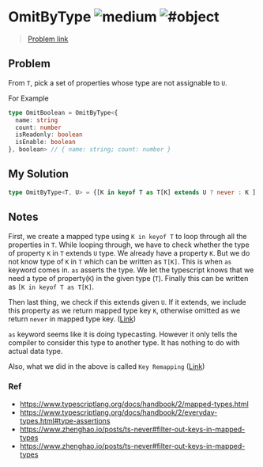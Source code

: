 <h1>OmitByType <img src="https://img.shields.io/badge/-medium-d9901a" alt="medium"/> <img src="https://img.shields.io/badge/-%23object-999" alt="#object"/></h1>


> [Problem link](https://github.com/type-challenges/type-challenges/blob/main/questions/02852-medium-omitbytype)

<h2> Problem </h2>

From `T`, pick a set of properties whose type are not assignable to `U`.

For Example

```typescript
type OmitBoolean = OmitByType<{
  name: string
  count: number
  isReadonly: boolean
  isEnable: boolean
}, boolean> // { name: string; count: number }
```

<h2> My Solution </h2>

```ts
type OmitByType<T, U> = {[K in keyof T as T[K] extends U ? never : K ]: T[K]  }
```


<h2> Notes </h2>

First, we create a mapped type using `K in keyof T` to loop through all the properties in `T`. 
While looping through, we have to check whether the type of property `K` in `T` extends `U` type. 
We already have a property `K`. But we do not know type of `K` in `T` which can be written as  `T[K]`.
This is when `as` keyword comes in. `as` asserts the type. We let the typescript knows that we need a type of property(`K`) in the given type (`T`). Finally this can be written as `[K in keyof T as T[K]`. 

Then last thing, we check if this extends given `U`. 
If it extends, we include this property as we return mapped type key `K`, otherwise omitted as we return `never` in mapped type key. ([Link](https://www.zhenghao.io/posts/ts-never#filter-out-keys-in-mapped-types))

`as` keyword seems like it is doing typecasting. However it only tells the compiler to consider this type to another type. It has nothing to do with actual data type. 

Also, what we did in the above is called `Key Remapping` ([Link](https://www.typescriptlang.org/docs/handbook/2/mapped-types.html#key-remapping-via-as))

<h3> Ref </h3>

- https://www.typescriptlang.org/docs/handbook/2/mapped-types.html
- https://www.typescriptlang.org/docs/handbook/2/everyday-types.html#type-assertions
- https://www.zhenghao.io/posts/ts-never#filter-out-keys-in-mapped-types
- https://www.zhenghao.io/posts/ts-never#filter-out-keys-in-mapped-types
